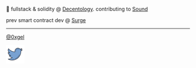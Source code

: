 
🌱 fullstack & solidity @ [Decentology](https://www.decentology.com/). contributing to [Sound](https://www.sound.xyz/)
     

prev smart contract dev @ [Surge](https://nft.surgewomen.io/)

---
[@0xgel](https://twitter.com/0xgel)
 <div align="left">
     <div style="display: flex; align-items: flex-start;">
      <a href="https://twitter.com/gxlica"> <img src="https://github.com/gelicamarie/gelicamarie/blob/main/img/twitter.png" width="50" /> <a>
     </div> 


